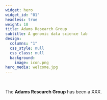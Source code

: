 ```yaml
---
widget: hero
widget_id: "01"
headless: true
weight: 10
title: Adams Research Group
subtitle: A genomic data science lab
design:
  columns: "1"
  css_style: null
  css_class: null
  background:
    image: icon.png
hero_media: welcome.jpg
---
```

<br>

The **Adams Research Group** has been a XXX.